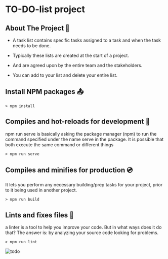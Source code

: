 # TO-DO-list project

## About The Project :file_folder:

- A task list contains specific tasks assigned to a task and when the task needs to be done.

- Typically these lists are created at the start of a project.
 
- And are agreed upon by the entire team and the stakeholders.

- You can add to your list and delete your entire list.


## Install NPM packages :outbox_tray:

```
> npm install 
```

## Compiles and hot-reloads for development :floppy_disk:

npm run serve is basically asking the package manager (npm) to run the command specified under the name serve in the package.
It is possible that both execute the same command or different things

```
> npm run serve 
```

## Compiles and minifies for production :cd:

It lets you perform any necessary building/prep tasks for your project, prior to it being used in another project.

```
> npm run build 
```

## Lints and fixes files :wrench:

a linter is a tool to help you improve your code. But in what ways does it do that? The answer is: by analyzing your source code looking for problems.

```
> npm run lint
```



![todo](https://user-images.githubusercontent.com/69055006/128369622-7a0fe511-f4e2-4369-a50e-c108bb1754c1.png)
